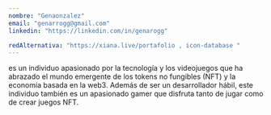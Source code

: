 ```yaml
---
nombre: "Genaonzalez"
email: "genarrogg@gmail.com"
linkedin: "https://linkedin.com/in/genarogg"

redAlternativa: "https://xiana.live/portafolio , icon-database "
---
```


es un individuo apasionado por la tecnología y los videojuegos que ha abrazado el mundo emergente de los tokens no fungibles (NFT) y la economía basada en la web3. Además de ser un desarrollador hábil, este individuo también es un apasionado gamer que disfruta tanto de jugar como de crear juegos NFT.
